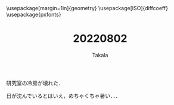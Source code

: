 ﻿---
title: 20220802
yesterday: 20220801
tomorrow: 20220803
days: 949
author: Takala
header-includes:
  - \usepackage[margin=1in]{geometry}
  - \usepackage[ISO]{diffcoeff}
  - \usepackage{pxfonts}
---


研究室の冷房が壊れた．


日が沈んでいるとはいえ，めちゃくちゃ暑い．．．



